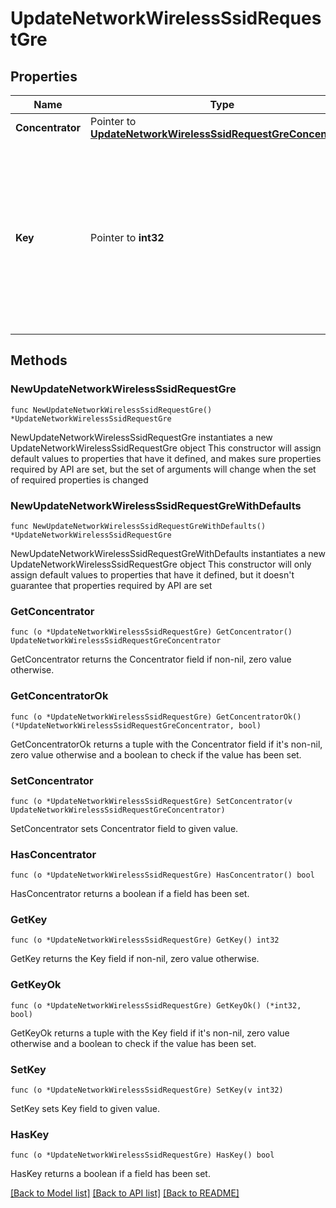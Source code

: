 # UpdateNetworkWirelessSsidRequestGre

## Properties

Name | Type | Description | Notes
------------ | ------------- | ------------- | -------------
**Concentrator** | Pointer to [**UpdateNetworkWirelessSsidRequestGreConcentrator**](UpdateNetworkWirelessSsidRequestGreConcentrator.md) |  | [optional] 
**Key** | Pointer to **int32** | Optional numerical identifier that will add the GRE key field to the GRE header. Used to identify an individual traffic flow within a tunnel. | [optional] 

## Methods

### NewUpdateNetworkWirelessSsidRequestGre

`func NewUpdateNetworkWirelessSsidRequestGre() *UpdateNetworkWirelessSsidRequestGre`

NewUpdateNetworkWirelessSsidRequestGre instantiates a new UpdateNetworkWirelessSsidRequestGre object
This constructor will assign default values to properties that have it defined,
and makes sure properties required by API are set, but the set of arguments
will change when the set of required properties is changed

### NewUpdateNetworkWirelessSsidRequestGreWithDefaults

`func NewUpdateNetworkWirelessSsidRequestGreWithDefaults() *UpdateNetworkWirelessSsidRequestGre`

NewUpdateNetworkWirelessSsidRequestGreWithDefaults instantiates a new UpdateNetworkWirelessSsidRequestGre object
This constructor will only assign default values to properties that have it defined,
but it doesn't guarantee that properties required by API are set

### GetConcentrator

`func (o *UpdateNetworkWirelessSsidRequestGre) GetConcentrator() UpdateNetworkWirelessSsidRequestGreConcentrator`

GetConcentrator returns the Concentrator field if non-nil, zero value otherwise.

### GetConcentratorOk

`func (o *UpdateNetworkWirelessSsidRequestGre) GetConcentratorOk() (*UpdateNetworkWirelessSsidRequestGreConcentrator, bool)`

GetConcentratorOk returns a tuple with the Concentrator field if it's non-nil, zero value otherwise
and a boolean to check if the value has been set.

### SetConcentrator

`func (o *UpdateNetworkWirelessSsidRequestGre) SetConcentrator(v UpdateNetworkWirelessSsidRequestGreConcentrator)`

SetConcentrator sets Concentrator field to given value.

### HasConcentrator

`func (o *UpdateNetworkWirelessSsidRequestGre) HasConcentrator() bool`

HasConcentrator returns a boolean if a field has been set.

### GetKey

`func (o *UpdateNetworkWirelessSsidRequestGre) GetKey() int32`

GetKey returns the Key field if non-nil, zero value otherwise.

### GetKeyOk

`func (o *UpdateNetworkWirelessSsidRequestGre) GetKeyOk() (*int32, bool)`

GetKeyOk returns a tuple with the Key field if it's non-nil, zero value otherwise
and a boolean to check if the value has been set.

### SetKey

`func (o *UpdateNetworkWirelessSsidRequestGre) SetKey(v int32)`

SetKey sets Key field to given value.

### HasKey

`func (o *UpdateNetworkWirelessSsidRequestGre) HasKey() bool`

HasKey returns a boolean if a field has been set.


[[Back to Model list]](../README.md#documentation-for-models) [[Back to API list]](../README.md#documentation-for-api-endpoints) [[Back to README]](../README.md)


